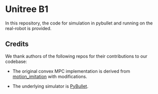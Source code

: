 # Unitree B1

In this repository, the code for simulation in pybullet and running on the real-robot is provided.

## Credits
We thank authors of the following repos for their contributions to our codebase: 

* The original convex MPC implementation is derived from [motion_imitation](https://github.com/google-research/motion_imitation) with modifications.

* The underlying simulator is [PyBullet](https://pybullet.org/wordpress/).
